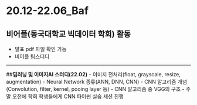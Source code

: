 # 20.12-22.06_Baf
## 비어플(동국대학교 빅데이터 학회) 활동
- 발표 pdf 파일 확인 가능
- 비어플 팀스터디 

***
##**딥러닝 및 이미지AI 스터디(22.02)**
    - 이미지 전처리(float, grayscale, resize, augmentation)
    - Neural Network 종류(ANN, DNN, CNN)
    - CNN 알고리즘 개념(Convolution, filter, kernel, pooing layer 등)
    - CNN 알고리즘 중 VGG의 구조
    - 주말 오전에 학회 학생들에게 CNN 파이썬 실습 세션 진행
